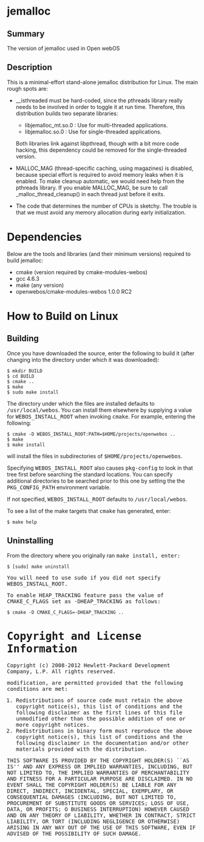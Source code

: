 jemalloc
===========

Summary
-------
The version of jemalloc used in Open webOS

Description
-----------
This is a minimal-effort stand-alone jemalloc distribution for Linux.  The main
rough spots are:

* __isthreaded must be hard-coded, since the pthreads library really needs to
  be involved in order to toggle it at run time.  Therefore, this distribution
  builds two separate libraries:

  + libjemalloc_mt.so.0 : Use for multi-threaded applications.
  + libjemalloc.so.0 : Use for single-threaded applications.

  Both libraries link against libpthread, though with a bit more code hacking,
  this dependency could be removed for the single-threaded version.

* MALLOC_MAG (thread-specific caching, using magazines) is disabled, because
  special effort is required to avoid memory leaks when it is enabled.  To make
  cleanup automatic, we would need help from the pthreads library.  If you
  enable MALLOC_MAG, be sure to call _malloc_thread_cleanup() in each thread
  just before it exits.

* The code that determines the number of CPUs is sketchy.  The trouble is that
  we must avoid any memory allocation during early initialization.

Dependencies
============

Below are the tools and libraries (and their minimum versions) required to build jemalloc:

- cmake (version required by cmake-modules-webos)
- gcc 4.6.3
- make (any version)
- openwebos/cmake-modules-webos 1.0.0 RC2

How to Build on Linux
=====================

## Building

Once you have downloaded the source, enter the following to build it (after
changing into the directory under which it was downloaded):

    $ mkdir BUILD
    $ cd BUILD
    $ cmake ..
    $ make
    $ sudo make install

The directory under which the files are installed defaults to <tt>/usr/local/webos</tt>.
You can install them elsewhere by supplying a value for <tt>WEBOS\_INSTALL\_ROOT</tt>
when invoking <tt>cmake</tt>. For example, entering the following:

    $ cmake -D WEBOS_INSTALL_ROOT:PATH=$HOME/projects/openwebos ..
    $ make
    $ make install

will install the files in subdirectories of <tt>$HOME/projects/openwebos</tt>.

Specifying <tt>WEBOS\_INSTALL\_ROOT</tt> also causes <tt>pkg-config</tt> to look
in that tree first before searching the standard locations. You can specify
additional directories to be searched prior to this one by setting the
the <tt>PKG\_CONFIG\_PATH</tt> environment variable.

If not specified, <tt>WEBOS\_INSTALL\_ROOT</tt> defaults to <tt>/usr/local/webos</tt>.

To see a list of the make targets that <tt>cmake</tt> has generated, enter:

    $ make help

## Uninstalling

From the directory where you originally ran <tt>make install<tt>, enter:

    $ [sudo] make uninstall

You will need to use <tt>sudo</tt> if you did not specify <tt>WEBOS\_INSTALL\_ROOT</tt>.

To enable HEAP_TRACKING feature pass the value of CMAKE_C_FLAGS set as -DHEAP_TRACKING as follows:

    $ cmake -D CMAKE_C_FLAGS=-DHEAP_TRACKING ..

# Copyright and License Information

Copyright (c) 2008-2012 Hewlett-Packard Development Company, L.P.
All rights reserved.

modification, are permitted provided that the following conditions
are met:
 1. Redistributions of source code must retain the above copyright
    notice(s), this list of conditions and the following disclaimer as
    the first lines of this file unmodified other than the possible
    addition of one or more copyright notices.
 2. Redistributions in binary form must reproduce the above copyright
    notice(s), this list of conditions and the following disclaimer in
    the documentation and/or other materials provided with the
    distribution.

THIS SOFTWARE IS PROVIDED BY THE COPYRIGHT HOLDER(S) ``AS IS'' AND ANY
EXPRESS OR IMPLIED WARRANTIES, INCLUDING, BUT NOT LIMITED TO, THE
IMPLIED WARRANTIES OF MERCHANTABILITY AND FITNESS FOR A PARTICULAR
PURPOSE ARE DISCLAIMED.  IN NO EVENT SHALL THE COPYRIGHT HOLDER(S) BE
LIABLE FOR ANY DIRECT, INDIRECT, INCIDENTAL, SPECIAL, EXEMPLARY, OR
CONSEQUENTIAL DAMAGES (INCLUDING, BUT NOT LIMITED TO, PROCUREMENT OF
SUBSTITUTE GOODS OR SERVICES; LOSS OF USE, DATA, OR PROFITS; O
BUSINESS INTERRUPTION) HOWEVER CAUSED AND ON ANY THEORY OF LIABILITY,
WHETHER IN CONTRACT, STRICT LIABILITY, OR TORT (INCLUDING NEGLIGENCE
OR OTHERWISE) ARISING IN ANY WAY OUT OF THE USE OF THIS SOFTWARE,
EVEN IF ADVISED OF THE POSSIBILITY OF SUCH DAMAGE.

